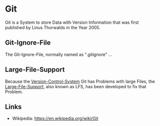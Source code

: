 # Git

Git is a System to store Data with Version Information that was first published by Linus Thorwalds in the Year 2005.

## Git-Ignore-File

The Git-Ignore-File, normally named as ".gitignore" ...

## Large-File-Support

Because the [Version-Control-System](9000005.md) Git has Problems with large Files, the [Large-File-Support](15.md#Large-File-Support), also known as LFS, has been developed to fix that Problem.

## Links

- Wikipedia: https://en.wikipedia.org/wiki/Git
